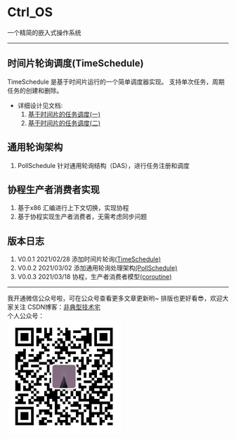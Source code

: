 # Ctrl_OS
一个精简的嵌入式操作系统

---
## 时间片轮询调度(TimeSchedule)
TimeSchedule 是基于时间片运行的一个简单调度器实现。
支持单次任务，周期任务的创建和删除。

* 详细设计见文档:
  1. [基于时间片的任务调度(一)](./doc/基于时间片的任务调度(一).md)
  2. [基于时间片的任务调度(二)](./doc/基于时间片的任务调度(二).md)

## 通用轮询架构
1. PollSchedule 针对通用轮询结构（DAS），进行任务注册和调度

## 协程生产者消费者实现
1. 基于x86 汇编进行上下文切换，实现协程
2. 基于协程实现生产者消费者，无需考虑同步问题

## 版本日志
1.  V0.0.1 2021/02/28
    添加时间片轮询[(TimeSchedule)]()
2.  V0.0.2 2021/03/02
  添加通用轮询处理架构[(PollSchedule)](./PollSchedlue/main.c)
2.  V0.0.3 2021/03/18
  协程，生产者消费者模型[(coroutine)](./coroutine/main.c)

---
我开通微信公众号啦，可在公众号查看更多文章更新哟~
排版也更好看😎，欢迎大家关注
CSDN博客：[非典型技术宅](https://blog.csdn.net/mirco_mcu)  
个人公众号：  
![非典型技术宅](https://raw.githubusercontent.com/Gary-Hobson/Blog-Attachment/master/picture/%E9%9D%9E%E5%85%B8%E5%9E%8B%E6%8A%80%E6%9C%AF%E5%AE%85.jpg)
